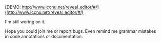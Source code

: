 [DEMO: http://www.iccnu.net/reveal_editor/#/](http://www.iccnu.net/reveal_editor/#/)

I'm still woring on it.

Hope you could join me or report bugs. Even remind me grammar mistakes in code annotations or documentation.